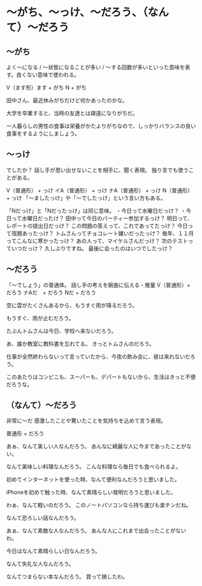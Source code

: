 # 〜がち、〜っけ、〜だろう、（なんて）〜だろう


## 〜がち
よく～になる / ～状態になることが多い / ～する回数が多いといった意味を表す。良くない意味で使われる。

V（ます形）ます + がち N + がち

田中さん、最近休みがちだけど何かあったのかな。

大学を卒業すると、当時の友達とは疎遠になりがちだ。

一人暮らしの男性の食事は栄養がかたよりがちなので、しっかりバランスの良い食事をするようにしましょう。

## 〜っけ
でしたか？ 話し手が思い出せないことを相手に、聞く表現。
独り言でも使うことがある。

V（普通形） + っけ イA（普通形） + っけ ナA（普通形） + っけ N（普通形） + っけ   「〜ましたっけ」や「〜でしたっけ」という言い方もある。


「Nだっけ」と「Nだったっけ」は同じ意味。 ・今日って水曜日だっけ？ ・今日って水曜日だったけ？
田中って今日のパーティー参加するっけ？
明日って、レポートの提出日だっけ？
この問題の答えって、これであってたっけ？
今日って宿題あったっけ？
トムさんってチョコレート嫌いだったっけ？
毎年、１１月ってこんなに寒かったっけ？
あの人って、マイケルさんだっけ？
次のテストっていつだっけ？
久しぶりですね。
最後に会ったのはいつでしたっけ？




## 〜だろう
「〜でしょう」の普通体。
話し手の考えを婉曲に伝える・推量
V（普通形）+ だろう ナAだ　+ だろう Nだ + だろう

空に雲がたくさんあるから、もうすぐ雨が降るだろう。

もうすぐ、雨が止むだろう。

たぶんトムさんは今日、学校へ来ないだろう。

あ、誰か教室に教科書を忘れてる。
きっとトムさんのだろう。

仕事が全然終わらないって言っていたから、今夜の飲み会に、彼は来れないだろう。

このあたりはコンビニも、スーパーも、デパートもないから、生活はきっと不便だろうな。

## （なんて）〜だろう
非常に〜だ 感激したことや驚いたことを気持ちを込めて言う表現。

普通形 + だろう

あぁ、なんて美しい人なんだろう。
あんなに綺麗な人に今まであったことがない。

なんて美味しい料理なんだろう。
こんな料理なら毎日でも食べられるよ。

初めてインターネットを使った時、なんて便利なんだろうと思いました。

iPhoneを初めて触った時、なんて素晴らしい発明だろうと思いました。

わぁ、なんて軽いのだろう。
このノートパソコンなら持ち運びも楽チンだね。

なんて恐ろしい話なんだろう。

あぁ、なんて素敵な人なんだろう。
あんな人にこれまで出会ったことがないわ。

今日はなんて素晴らしい日なんだろう。

なんて失礼な人なんだろう。

なんてつまらない本なんだろう。
買って損したわ。


